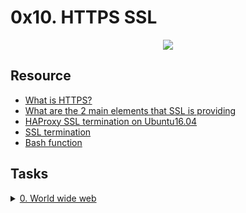 # 0x10. HTTPS SSL 

<p align="center">
  <img src="https://s3.amazonaws.com/intranet-projects-files/holbertonschool-sysadmin_devops/276/FlhGPEK.png"/>
</p>

## Resource

- [What is HTTPS?](https://www.instantssl.com/http-vs-https)
- [What are the 2 main elements that SSL is providing](https://www.sslshopper.com/why-ssl-the-purpose-of-using-ssl-certificates.html)
- [HAProxy SSL termination on Ubuntu16.04](https://devops.ionos.com/tutorials/install-and-configure-haproxy-load-balancer-on-ubuntu-1604/)
- [SSL termination](https://en.wikipedia.org/wiki/TLS_termination_proxy)
- [Bash function](https://tldp.org/LDP/abs/html/complexfunct.html)

## Tasks

<details>
<summary><a href="./0-world_wide_web">0. World wide web</a></summary><br>
<a href='https://postimg.cc/w3QxtHzN' target='_blank'><img src='https://i.postimg.cc/Y2Jvsqyd/image.png' border='0' alt='image'/></a>
</details>

